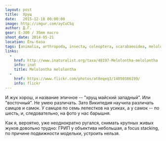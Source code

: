 ```yaml
---
layout: post
title:  Хрущ
date:   2015-12-18 00:00:00
image: http://imgur.com/ayCuCSq
author: Д.Г.
gear: E-300 / 35mm macro
shoot_date: 2014-05-21
location: Ёль-база
tags: [animalia, arthropoda, insecta, coleoptera, scarabaeoidea, melolonthidae, melolontha, melolontha melolontha]
links:
  -
    href: http://www.inaturalist.org/taxa/48197-Melolontha-melolontha
    info: inat
    title: Melolontha melolontha
  -
    href: https://www.flickr.com/photos/at8eqeq3/14050386199/
    info: flickr
---
```


И жук хорош, и название эпичное -- "хрущ майский западный". Или "восточный". Не умею различать. Зато Википедия научила различать самцов и самок. У самцов по семь лепестков на усиках, а у самок -- по шесть, и, следовательно, на фото у нас барышня.

Как я, вероятно, уже неоднократно ругался, снимать крупных живых жуков довольно трудно: ГРИП у объектива небольшая, а focus stacking, по причине подвижности модельки, устроить нельзя.
